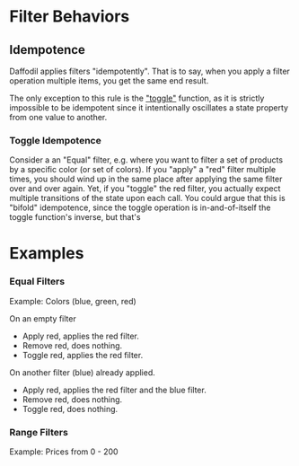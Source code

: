 # Filter Behaviors

## Idempotence
Daffodil applies filters "idempotently". That is to say, when you apply a filter operation multiple items, you get the same end result. 

The only exception to this rule is the ["toggle"](./#toggle-idempotence) function, as it is strictly impossible to be idempotent since it intentionally oscillates a state property from one value to another.

### Toggle Idempotence
Consider a an "Equal" filter, e.g. where you want to filter a set of products by a specific color (or set of colors). If you "apply" a "red" filter multiple times, you should wind up in the same place after applying the same filter over and over again. Yet, if you "toggle" the red filter, you actually expect multiple transitions of the state upon each call. You could argue that this is "bifold" idempotence, since the toggle operation is in-and-of-itself the toggle function's inverse, but that's

Examples
====

### Equal Filters
Example: Colors (blue, green, red)

On an empty filter 
* Apply red, applies the red filter.
* Remove red, does nothing.
* Toggle red, applies the red filter.

On another filter (blue) already applied.
* Apply red, applies the red filter and the blue filter.
* Remove red, does nothing.
* Toggle red, does nothing.

### Range Filters
Example: Prices from 0 - 200

